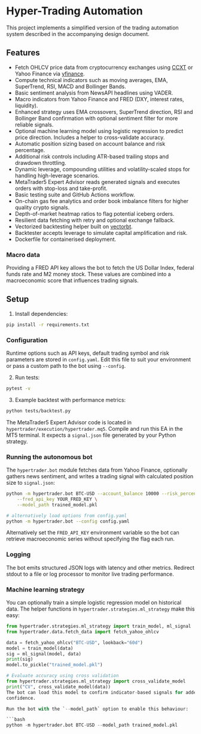 # Hyper-Trading Automation

This project implements a simplified version of the trading automation system described in the accompanying design document.

## Features

- Fetch OHLCV price data from cryptocurrency exchanges using [CCXT](https://github.com/ccxt/ccxt) or Yahoo Finance via [yfinance](https://github.com/ranaroussi/yfinance).
- Compute technical indicators such as moving averages, EMA, SuperTrend, RSI, MACD and Bollinger Bands.
- Basic sentiment analysis from NewsAPI headlines using VADER.
- Macro indicators from Yahoo Finance and FRED (DXY, interest rates, liquidity).
- Enhanced strategy uses EMA crossovers, SuperTrend direction, RSI and Bollinger Band confirmation with optional sentiment filter for more reliable signals.
- Optional machine learning model using logistic regression to predict price direction. Includes a helper to cross-validate accuracy.
- Automatic position sizing based on account balance and risk percentage.
- Additional risk controls including ATR-based trailing stops and drawdown throttling.
- Dynamic leverage, compounding utilities and volatility-scaled stops for handling
  high-leverage scenarios.
- MetaTrader5 Expert Advisor reads generated signals and executes orders with stop-loss and take-profit.
- Basic testing suite and GitHub Actions workflow.
- On-chain gas fee analytics and order book imbalance filters for higher quality crypto signals.
- Depth-of-market heatmap ratios to flag potential iceberg orders.
- Resilient data fetching with retry and optional exchange fallback.
- Vectorized backtesting helper built on [vectorbt](https://github.com/vectorbt/vectorbt).
- Backtester accepts leverage to simulate capital amplification and risk.
- Dockerfile for containerised deployment.

### Macro data

Providing a FRED API key allows the bot to fetch the US Dollar Index, federal
funds rate and M2 money stock. These values are combined into a macroeconomic
score that influences trading signals.

## Setup

1. Install dependencies:

```bash
pip install -r requirements.txt
```

### Configuration

Runtime options such as API keys, default trading symbol and risk parameters
are stored in `config.yaml`. Edit this file to suit your environment or pass a
custom path to the bot using `--config`.

2. Run tests:

```bash
pytest -v
```
3. Example backtest with performance metrics:

```bash
python tests/backtest.py
```

The MetaTrader5 Expert Advisor code is located in `hypertrader/execution/hypertrader.mq5`. Compile and run this EA in the MT5 terminal. It expects a `signal.json` file generated by your Python strategy.

### Running the autonomous bot

The `hypertrader.bot` module fetches data from Yahoo Finance, optionally gathers news sentiment, and writes a trading signal with calculated position size to `signal.json`:

 ```bash
 python -m hypertrader.bot BTC-USD --account_balance 10000 --risk_percent 2 \
     --fred_api_key YOUR_FRED_KEY \
     --model_path trained_model.pkl

# alternatively load options from config.yaml
python -m hypertrader.bot --config config.yaml

 ```

Alternatively set the `FRED_API_KEY` environment variable so the bot can
retrieve macroeconomic series without specifying the flag each run.

### Logging

The bot emits structured JSON logs with latency and other metrics. Redirect
stdout to a file or log processor to monitor live trading performance.

### Machine learning strategy

You can optionally train a simple logistic regression model on historical data.
The helper functions in `hypertrader.strategies.ml_strategy` make this easy:

```python
from hypertrader.strategies.ml_strategy import train_model, ml_signal
from hypertrader.data.fetch_data import fetch_yahoo_ohlcv

data = fetch_yahoo_ohlcv("BTC-USD", lookback="60d")
model = train_model(data)
sig = ml_signal(model, data)
print(sig)
model.to_pickle("trained_model.pkl")

# Evaluate accuracy using cross validation
from hypertrader.strategies.ml_strategy import cross_validate_model
print("CV", cross_validate_model(data))
The bot can load this model to confirm indicator-based signals for added
confidence.

Run the bot with the `--model_path` option to enable this behaviour:

```bash
python -m hypertrader.bot BTC-USD --model_path trained_model.pkl
```
